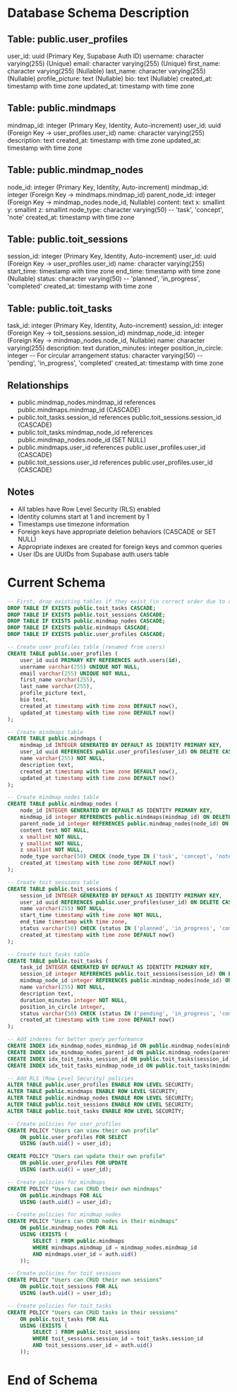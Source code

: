 # Database Schema Description

## Table: public.user_profiles
user_id: uuid (Primary Key, Supabase Auth ID)
username: character varying(255) (Unique)
email: character varying(255) (Unique)
first_name: character varying(255) (Nullable)
last_name: character varying(255) (Nullable)
profile_picture: text (Nullable)
bio: text (Nullable)
created_at: timestamp with time zone
updated_at: timestamp with time zone

## Table: public.mindmaps
mindmap_id: integer (Primary Key, Identity, Auto-increment)
user_id: uuid (Foreign Key -> user_profiles.user_id)
name: character varying(255)
description: text
created_at: timestamp with time zone
updated_at: timestamp with time zone

## Table: public.mindmap_nodes
node_id: integer (Primary Key, Identity, Auto-increment)
mindmap_id: integer (Foreign Key -> mindmaps.mindmap_id)
parent_node_id: integer (Foreign Key -> mindmap_nodes.node_id, Nullable)
content: text
x: smallint
y: smallint
z: smallint
node_type: character varying(50) -- 'task', 'concept', 'note'
created_at: timestamp with time zone

## Table: public.toit_sessions
session_id: integer (Primary Key, Identity, Auto-increment)
user_id: uuid (Foreign Key -> user_profiles.user_id)
name: character varying(255)
start_time: timestamp with time zone
end_time: timestamp with time zone (Nullable)
status: character varying(50) -- 'planned', 'in_progress', 'completed'
created_at: timestamp with time zone

## Table: public.toit_tasks
task_id: integer (Primary Key, Identity, Auto-increment)
session_id: integer (Foreign Key -> toit_sessions.session_id)
mindmap_node_id: integer (Foreign Key -> mindmap_nodes.node_id, Nullable)
name: character varying(255)
description: text
duration_minutes: integer
position_in_circle: integer -- For circular arrangement
status: character varying(50) -- 'pending', 'in_progress', 'completed'
created_at: timestamp with time zone

## Relationships
- public.mindmap_nodes.mindmap_id references public.mindmaps.mindmap_id (CASCADE)
- public.toit_tasks.session_id references public.toit_sessions.session_id (CASCADE)
- public.toit_tasks.mindmap_node_id references public.mindmap_nodes.node_id (SET NULL)
- public.mindmaps.user_id references public.user_profiles.user_id (CASCADE)
- public.toit_sessions.user_id references public.user_profiles.user_id (CASCADE)

## Notes
- All tables have Row Level Security (RLS) enabled
- Identity columns start at 1 and increment by 1
- Timestamps use timezone information
- Foreign keys have appropriate deletion behaviors (CASCADE or SET NULL)
- Appropriate indexes are created for foreign keys and common queries
- User IDs are UUIDs from Supabase auth.users table

# Current Schema
```sql
-- First, drop existing tables if they exist (in correct order due to dependencies)
DROP TABLE IF EXISTS public.toit_tasks CASCADE;
DROP TABLE IF EXISTS public.toit_sessions CASCADE;
DROP TABLE IF EXISTS public.mindmap_nodes CASCADE;
DROP TABLE IF EXISTS public.mindmaps CASCADE;
DROP TABLE IF EXISTS public.user_profiles CASCADE;

-- Create user profiles table (renamed from users)
CREATE TABLE public.user_profiles (
    user_id uuid PRIMARY KEY REFERENCES auth.users(id),
    username varchar(255) UNIQUE NOT NULL,
    email varchar(255) UNIQUE NOT NULL,
    first_name varchar(255),
    last_name varchar(255),
    profile_picture text,
    bio text,
    created_at timestamp with time zone DEFAULT now(),
    updated_at timestamp with time zone DEFAULT now()
);

-- Create mindmaps table
CREATE TABLE public.mindmaps (
    mindmap_id INTEGER GENERATED BY DEFAULT AS IDENTITY PRIMARY KEY,
    user_id uuid REFERENCES public.user_profiles(user_id) ON DELETE CASCADE,
    name varchar(255) NOT NULL,
    description text,
    created_at timestamp with time zone DEFAULT now(),
    updated_at timestamp with time zone DEFAULT now()
);

-- Create mindmap_nodes table
CREATE TABLE public.mindmap_nodes (
    node_id INTEGER GENERATED BY DEFAULT AS IDENTITY PRIMARY KEY,
    mindmap_id integer REFERENCES public.mindmaps(mindmap_id) ON DELETE CASCADE,
    parent_node_id integer REFERENCES public.mindmap_nodes(node_id) ON DELETE SET NULL,
    content text NOT NULL,
    x smallint NOT NULL,
    y smallint NOT NULL,
    z smallint NOT NULL,
    node_type varchar(50) CHECK (node_type IN ('task', 'concept', 'note')),
    created_at timestamp with time zone DEFAULT now()
);

-- Create toit_sessions table
CREATE TABLE public.toit_sessions (
    session_id INTEGER GENERATED BY DEFAULT AS IDENTITY PRIMARY KEY,
    user_id uuid REFERENCES public.user_profiles(user_id) ON DELETE CASCADE,
    name varchar(255) NOT NULL,
    start_time timestamp with time zone NOT NULL,
    end_time timestamp with time zone,
    status varchar(50) CHECK (status IN ('planned', 'in_progress', 'completed')),
    created_at timestamp with time zone DEFAULT now()
);

-- Create toit_tasks table
CREATE TABLE public.toit_tasks (
    task_id INTEGER GENERATED BY DEFAULT AS IDENTITY PRIMARY KEY,
    session_id integer REFERENCES public.toit_sessions(session_id) ON DELETE CASCADE,
    mindmap_node_id integer REFERENCES public.mindmap_nodes(node_id) ON DELETE SET NULL,
    name varchar(255) NOT NULL,
    description text,
    duration_minutes integer NOT NULL,
    position_in_circle integer,
    status varchar(50) CHECK (status IN ('pending', 'in_progress', 'completed')),
    created_at timestamp with time zone DEFAULT now()
);

-- Add indexes for better query performance
CREATE INDEX idx_mindmap_nodes_mindmap_id ON public.mindmap_nodes(mindmap_id);
CREATE INDEX idx_mindmap_nodes_parent_id ON public.mindmap_nodes(parent_node_id);
CREATE INDEX idx_toit_tasks_session_id ON public.toit_tasks(session_id);
CREATE INDEX idx_toit_tasks_mindmap_node_id ON public.toit_tasks(mindmap_node_id);

-- Add RLS (Row Level Security) policies
ALTER TABLE public.user_profiles ENABLE ROW LEVEL SECURITY;
ALTER TABLE public.mindmaps ENABLE ROW LEVEL SECURITY;
ALTER TABLE public.mindmap_nodes ENABLE ROW LEVEL SECURITY;
ALTER TABLE public.toit_sessions ENABLE ROW LEVEL SECURITY;
ALTER TABLE public.toit_tasks ENABLE ROW LEVEL SECURITY;

-- Create policies for user_profiles
CREATE POLICY "Users can view their own profile"
    ON public.user_profiles FOR SELECT
    USING (auth.uid() = user_id);

CREATE POLICY "Users can update their own profile"
    ON public.user_profiles FOR UPDATE
    USING (auth.uid() = user_id);

-- Create policies for mindmaps
CREATE POLICY "Users can CRUD their own mindmaps"
    ON public.mindmaps FOR ALL
    USING (auth.uid() = user_id);

-- Create policies for mindmap_nodes
CREATE POLICY "Users can CRUD nodes in their mindmaps"
    ON public.mindmap_nodes FOR ALL
    USING (EXISTS (
        SELECT 1 FROM public.mindmaps
        WHERE mindmaps.mindmap_id = mindmap_nodes.mindmap_id
        AND mindmaps.user_id = auth.uid()
    ));

-- Create policies for toit_sessions
CREATE POLICY "Users can CRUD their own sessions"
    ON public.toit_sessions FOR ALL
    USING (auth.uid() = user_id);

-- Create policies for toit_tasks
CREATE POLICY "Users can CRUD tasks in their sessions"
    ON public.toit_tasks FOR ALL
    USING (EXISTS (
        SELECT 1 FROM public.toit_sessions
        WHERE toit_sessions.session_id = toit_tasks.session_id
        AND toit_sessions.user_id = auth.uid()
    ));
```

# End of Schema
